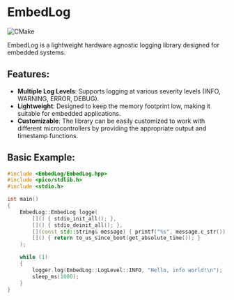 # EmbedLog

![CMake](https://github.com/joeinman/EmbedLog/actions/workflows/cmake.yml/badge.svg)

EmbedLog is a lightweight hardware agnostic logging library designed for embedded systems.

## Features:

- **Multiple Log Levels**: Supports logging at various severity levels (INFO, WARNING, ERROR, DEBUG).
- **Lightweight**: Designed to keep the memory footprint low, making it suitable for embedded applications.
- **Customizable**: The library can be easily customized to work with different microcontrollers by providing the appropriate output and timestamp functions.

## Basic Example:

```cpp
#include <EmbedLog/EmbedLog.hpp>
#include <pico/stdlib.h>
#include <stdio.h>

int main()
{
    EmbedLog::EmbedLog logge(
        []() { stdio_init_all(); },
        []() { stdio_deinit_all(); },
        [](const std::string& message) { printf("%s", message.c_str()); },
        []() { return to_us_since_boot(get_absolute_time()); }
    );

    while (1)
    {
        logger.log(EmbedLog::LogLevel::INFO, "Hello, info world!\n");
        sleep_ms(1000);
    }
}
```
